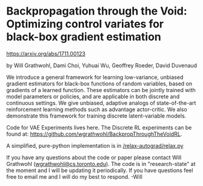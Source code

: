 # Backpropagation through the Void: Optimizing control variates for black-box gradient estimation
https://arxiv.org/abs/1711.00123

by Will Grathwohl, Dami Choi, Yuhuai Wu, Geoffrey Roeder, David Duvenaud

We introduce a general framework for learning low-variance, unbiased gradient estimators for black-box functions of random variables, based on gradients of a learned function.
These estimators can be jointly trained with model parameters or policies, and are applicable in both discrete and continuous settings.
We give unbiased, adaptive analogs of state-of-the-art reinforcement learning methods such as advantage actor-critic.
We also demonstrate this framework for training discrete latent-variable models.

Code for VAE Experiments lives here. The Discrete RL experiments can be found at: https://github.com/wgrathwohl/BackpropThroughTheVoidRL. 

A simplified, pure-python implementation is in [/relax-autograd/relax.py](/relax-autograd/relax.py)

If you have any questions about the code or paper please contact Will Grathwohl (wgrathwohl@cs.toronto.edu). The code is in "research-state" at the moment and I will be updating it periodically. If you have questions feel free to email me and I will do my best to respond. -Will
